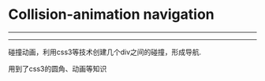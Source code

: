 # Collision-animation navigation
<hr><hr>
<p>碰撞动画，利用css3等技术创建几个div之间的碰撞，形成导航.</p>
<p>用到了css3的圆角、动画等知识</p>
